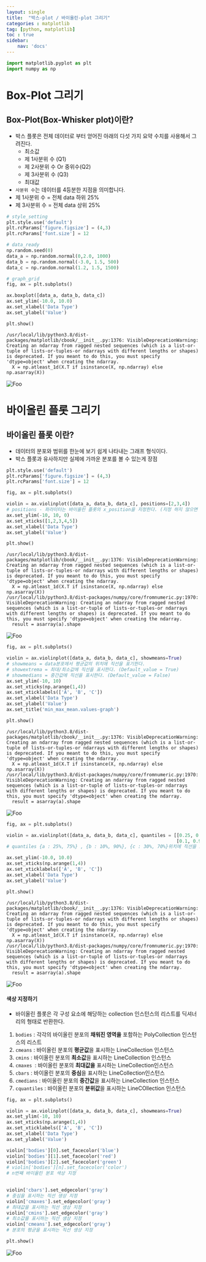```yaml
---
layout: single
title:  "박스-plot / 바이올린-plot 그리기"
categories : matplotlib
tag: [python, matplotlib]
toc : true
sidebar:
    nav: 'docs'
---
```



```python
import matplotlib.pyplot as plt
import numpy as np

```

# Box-Plot 그리기

## Box-Plot(Box-Whisker plot)이란?
- 박스 플롯은 전체 데이터로 부터 얻어진 아래의 다섯 가지 요약 수치를 사용해서 그려진다.
    - 최소값
    - 제 1사분위 수 (Q1)
    - 제 2사분위 수 Or 중위수(Q2)
    - 제 3사분위 수 (Q3)
    - 최대값
- ```사분위 수```는 데이터를 4등분한 지점을 의미합니다. 
- 제 1사분위 수 = 전체 data 하위 25%
- 제 3사분위 수 = 전체 data 상위 25%


```python
# style_setting 
plt.style.use('default')
plt.rcParams['figure.figsize'] = (4,3)
plt.rcParams['font.size'] = 12 

# data_ready 
np.random.seed(0)
data_a = np.random.normal(0,2.0, 1000)
data_b = np.random.normal(-3.0, 1.5, 500)
data_c = np.random.normal(1.2, 1.5, 1500)

# graph_grid
fig, ax = plt.subplots()

ax.boxplot([data_a, data_b, data_c])
ax.set_ylim(-10.0, 10.0)
ax.set_xlabel('Data Type')
ax.set_ylabel('Value')

plt.show()
```

    /usr/local/lib/python3.8/dist-packages/matplotlib/cbook/__init__.py:1376: VisibleDeprecationWarning: Creating an ndarray from ragged nested sequences (which is a list-or-tuple of lists-or-tuples-or ndarrays with different lengths or shapes) is deprecated. If you meant to do this, you must specify 'dtype=object' when creating the ndarray.
      X = np.atleast_1d(X.T if isinstance(X, np.ndarray) else np.asarray(X))



![Foo](/images/Matplotlib_17_files/Matplotlib_17_3_1.png)


# 바이올린 플롯 그리기 

## 바이올린 플롯 이란?
- 데이터의 분포와 범위를 한눈에 보기 쉽게 나타내는 그래프 형식이다. 
- 박스 플롯과 유사하지만 실제에 가까운 분포를 볼 수 있는게 장점


```python
plt.style.use('default')
plt.rcParams['figure.figsize'] = (4,3)
plt.rcParams['font.size'] = 12 
```


```python
fig, ax = plt.subplots()

violin = ax.violinplot([data_a, data_b, data_c], positions=[2,3,4])
# positions - 파라미터는 바이올린 플롯의 x_position을 지정한다. (지정 하지 않으면 1,2,3 순서로 그려진다.)
ax.set_ylim(-10, 10, 0)
ax.set_xticks([1,2,3,4,5])
ax.set_xlabel('Data Type')
ax.set_ylabel('Value')

plt.show()
```

    /usr/local/lib/python3.8/dist-packages/matplotlib/cbook/__init__.py:1376: VisibleDeprecationWarning: Creating an ndarray from ragged nested sequences (which is a list-or-tuple of lists-or-tuples-or ndarrays with different lengths or shapes) is deprecated. If you meant to do this, you must specify 'dtype=object' when creating the ndarray.
      X = np.atleast_1d(X.T if isinstance(X, np.ndarray) else np.asarray(X))
    /usr/local/lib/python3.8/dist-packages/numpy/core/fromnumeric.py:1970: VisibleDeprecationWarning: Creating an ndarray from ragged nested sequences (which is a list-or-tuple of lists-or-tuples-or ndarrays with different lengths or shapes) is deprecated. If you meant to do this, you must specify 'dtype=object' when creating the ndarray.
      result = asarray(a).shape



![Foo](/images/Matplotlib_17_files/Matplotlib_17_7_1.png)



```python
fig, ax = plt.subplots()

violin = ax.violinplot([data_a, data_b, data_c], showmeans=True)
# showmeans = data분포에서 평균값의 위치에 직선을 표기한다. 
# showextrema = 최대/최소값에 직선을 표시한다. (Default_value = True)
# showmedians = 중간값에 직선을 표시한다. (Default_value = False)
ax.set_ylim(-10, 10)
ax.set_xticks(np.arange(1,4))
ax.set_xticklabels(['A', 'B', 'C'])
ax.set_xlabel('Data Type')
ax.set_ylabel('Value')
ax.set_title('min_max_mean.values-graph')

plt.show()
```

    /usr/local/lib/python3.8/dist-packages/matplotlib/cbook/__init__.py:1376: VisibleDeprecationWarning: Creating an ndarray from ragged nested sequences (which is a list-or-tuple of lists-or-tuples-or ndarrays with different lengths or shapes) is deprecated. If you meant to do this, you must specify 'dtype=object' when creating the ndarray.
      X = np.atleast_1d(X.T if isinstance(X, np.ndarray) else np.asarray(X))
    /usr/local/lib/python3.8/dist-packages/numpy/core/fromnumeric.py:1970: VisibleDeprecationWarning: Creating an ndarray from ragged nested sequences (which is a list-or-tuple of lists-or-tuples-or ndarrays with different lengths or shapes) is deprecated. If you meant to do this, you must specify 'dtype=object' when creating the ndarray.
      result = asarray(a).shape



![Foo](/images/Matplotlib_17_files/Matplotlib_17_8_1.png)



```python
fig, ax = plt.subplots()

violin = ax.violinplot([data_a, data_b, data_c], quantiles = [[0.25, 0.75],
                                                              [0.1, 0.9], [0.3, 0.7]])
# quantiles {a : 25%, 75%} , {b : 10%, 90%}, {c : 30%, 70%}위치에 직선을 표기

ax.set_ylim(-10.0, 10.0)
ax.set_xticks(np.arange(1,4))
ax.set_xticklabels(['A', 'B', 'C'])
ax.set_xlabel('Data Type')
ax.set_ylabel('Value')

plt.show()
```

    /usr/local/lib/python3.8/dist-packages/matplotlib/cbook/__init__.py:1376: VisibleDeprecationWarning: Creating an ndarray from ragged nested sequences (which is a list-or-tuple of lists-or-tuples-or ndarrays with different lengths or shapes) is deprecated. If you meant to do this, you must specify 'dtype=object' when creating the ndarray.
      X = np.atleast_1d(X.T if isinstance(X, np.ndarray) else np.asarray(X))
    /usr/local/lib/python3.8/dist-packages/numpy/core/fromnumeric.py:1970: VisibleDeprecationWarning: Creating an ndarray from ragged nested sequences (which is a list-or-tuple of lists-or-tuples-or ndarrays with different lengths or shapes) is deprecated. If you meant to do this, you must specify 'dtype=object' when creating the ndarray.
      result = asarray(a).shape



![Foo](/images/Matplotlib_17_files/Matplotlib_17_9_1.png)


#### 색상 지정하기
- 바이올린 플롯은 각 구성 요소에 해당하는 collection 인스턴스의 리스트를 딕셔너리의 형태로 반환한다.

1. ```bodies``` : 각각의 바이올린 분포의 **채워진 영역을** 포함하는 PolyCollection 인스턴스의 리스트
2. ```cmeans``` : 바이올린 분포의 **평균값**을 표시하는 LineCollection 인스턴스
3. ```cmins``` : 바이올린 분포의 **최소값**을 표시하는 LineCollection  인스턴스
4. ```cmaxes ```: 바이올린 분포의 **최대값을** 표시하는 LineCollection인스턴스
5. ```cbars``` : 바이올린 분포의 **중심**을 표시하는 LineCollection인스턴스
6. ```cmedians``` : 바이올린 분포의 **중간값**을 표시하는 LineCollection 인스턴스
7. ```cquantiles``` : 바이올린 분포의 **분위값**을 표시하는 LineCOllection 인스턴스


```python
fig, ax = plt.subplots()

violin = ax.violinplot([data_a, data_b, data_c], showmeans=True)
ax.set_ylim(-10, 10)
ax.set_xticks(np.arange(1,4))
ax.set_xticklabels(['A', 'B', 'C'])
ax.set_xlabel('Data Type')
ax.set_ylabel('Value')

violin['bodies'][0].set_facecolor('blue')
violin['bodies'][1].set_facecolor('red')
violin['bodies'][2].set_facecolor('green')
# violin['bodies'][n].set_facecolor('color')
# n번째 바이올린 분포 색상 지정
 

violin['cbars'].set_edgecolor('gray')
# 중심을 표시하는 직선 생상 지정
violin['cmaxes'].set_edgecolor('gray')
# 최대값을 표시하는 직선 생상 지정
violin['cmins'].set_edgecolor('gray')
# 최소값을 표시하는 직선 생상 지정
violin['cmeans'].set_edgecolor('gray')
# 분포의 평균을 표시하는 직선 생상 지정  

plt.show()
```



![Foo](/images/Matplotlib_17_files/Matplotlib_17_12_1.png)


